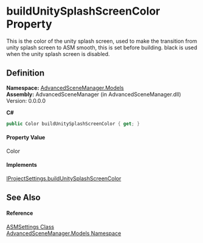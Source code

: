 # buildUnitySplashScreenColor Property


This is the color of the unity splash screen, used to make the transition from unity splash screen to ASM smooth, this is set before building. black is used when the unity splash screen is disabled.



## Definition
**Namespace:** <a href="N_AdvancedSceneManager_Models.md">AdvancedSceneManager.Models</a>  
**Assembly:** AdvancedSceneManager (in AdvancedSceneManager.dll) Version: 0.0.0.0

**C#**
``` C#
public Color buildUnitySplashScreenColor { get; }
```



#### Property Value
Color

#### Implements
<a href="P_AdvancedSceneManager_DependencyInjection_IProjectSettings_buildUnitySplashScreenColor.md">IProjectSettings.buildUnitySplashScreenColor</a>  


## See Also


#### Reference
<a href="T_AdvancedSceneManager_Models_ASMSettings.md">ASMSettings Class</a>  
<a href="N_AdvancedSceneManager_Models.md">AdvancedSceneManager.Models Namespace</a>  
